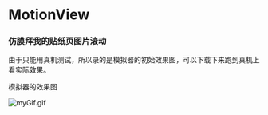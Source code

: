 # MotionView
### ****仿膜拜我的贴纸页图片滚动****

由于只能用真机测试，所以录的是模拟器的初始效果图，可以下载下来跑到真机上看实际效果。

模拟器的效果图

![myGif.gif](http://upload-images.jianshu.io/upload_images/3643442-93a77582c937f7d6.gif?imageMogr2/auto-orient/strip)
